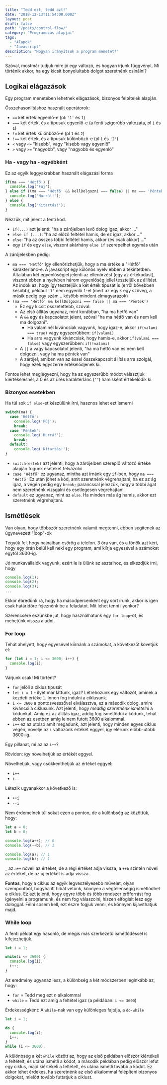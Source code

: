 ```yaml
---
title: "Tedd ezt, tedd azt!"
date: "2018-12-13T11:54:00.000Z"
layout: post
draft: false
path: "/posts/control-flow/"
category: "Programozás alapjai"
tags:
  - "Alapok"
  - "Javascript"
description: "Hogyan irányítsuk a program menetét?"
---
```


Szóval, mostmár tudjuk mire jó egy változó, és hogyan írjunk függvényt. 
Mi történik akkor, ha egy kicsit bonyolultabb dolgot szeretnénk csinálni?

## Logikai elágazások
Egy program menetében lehetnek elágazások, bizonyos feltételek alapján.

Összehasonlításhoz használt operátorok:
* `==` két érték egyenlő-e (pl: `'1'` és `1`)
* `===` két érték, és a típusuk egyenlő-e (a fenti szigorúbb változata, pl `1` és `1`)
* `!=` két érték különböző-e (pl `1` és `2`)
* `!==` két érték, és a típusuk különböző-e (pl `1` és `'2'`)
* `<` vagy `<=` "kisebb", vagy "kisebb vagy egyenlő"
* `>` vagy `>=` "nagyobb", vagy "nagyobb és egyenlő"

### Ha - vagy ha - egyébként
Ez az egyik leggyakrabban használt elágazási forma

```javascript
if(ma === 'Hétfő') {
  console.log('Fúj');
} else if ((ma === 'Hétfő' && kellDolgozni === false) || ma === 'Péntek') {
  console.log('Hurrá!!');
} else {
  console.log('Kitartás!');
}
```

Nézzük, mit jelent a fenti kód.

* `if(...)` azt jelenti: "ha a zárójelben levő dolog igaz, akkor ..."
* `else if (...)`: "ha az előző feltétel hamis, de ez igaz, akkor ..."
* `else`: "ha az összes többi feltétel hamis, akkor (és csak akkor) ..."
* egy `if` és egy `else`, viszont akárhány `else if` szerepelhet egymás után

A zárójelekben pedig:
* `ma === 'Hétfő'` így ellenőrizhetjük, hogy a ma értéke a "Hétfő" karakterlánc-e. 
A javascript egy különös nyelv ebben a tekintetben. Általában két egyenlőségjel jelenti az ellenőrzést (egy az értékadást), viszont ebben a nyelvben három egyenlőség jellel teszteljük az állítást. Az indok az, hogy így teszteljük a két érték típusát is (erről bővebben később), például `'1'` nem egyenlő `1`-el (mert az egyik egy szöveg, a másik pedig egy szám... később mindent elmagyarázok)
* `(ma === 'Hétfő' && kellDolgozni === false || ma === 'Péntek')`
    * Ez egy kicsit összetettebb, szóval:
    * Az első állítás ugyanaz, mint korábban, "ha ma hétfő van"
    * A `&&` egy és kapcsolatot jelent, szóval "ha ma hétfő van és nem kell ma dolgozni". 
        * Ha valaminél kíváncsiak vagyunk, hogy igaz-e, akkor `if(valami === true)` vagy egyszerűbben: `if(valami)`
        * Ha arra vagyunk kíváncsiak, hogy hamis-e, akkor `if(valami === false)` vagy egyszerűbben: `if(!valami)`
    * A `||` a vagy kapcsolatot jelenti, "ha ma hétfő van és nem kell dolgozni, vagy ha ma péntek van"
    * A zárójel, amiben van az éssel összekapcsolt állítás arra szolgál, hogy ezek egyszerre értékelődjenek ki. 
     
Fontos lehet megjegyezni, hogy ha az egyszerűbb módot választjuk kiértékelésnél, a 0 és az üres karakterlánc (`""`) hamisként értékelődik ki.


### Bizonyos esetekben
Ha túl sok `if else`-et készülünk írni, hasznos lehet ezt ismerni

```javascript
switch(ma) {
  case 'Hétfő':
    console.log('Fúj');
    break;
  case 'Péntek':
    console.log('Hurrá!');
    break;
  default:
    console.log('Kitartás!');
}
```

* `switch(ertek)` azt jelenti, hogy a zárójelben szereplő változó értéke alapján fogunk eseteket felvázolni
* `case 'Hétfő'` ez ugyanaz, mintha azt írnánk egy `if`-ben, hogy `ma === 'Hétfő'`
Ez után jöhet a kód, amit szeretnénk végrehajtani, ha ez az ág igaz, a végén pedig egy `break;` parancssal jelezzük, hogy a többi ágat nem szeretnénk vizsgálni és esetlegesen végrehajtani.
* `default` ez ugyanaz, mint az `else`. Ha minden más ág hamis, akkor ezt szeretnénk végrehajtani.


## Ismétlések
Van olyan, hogy többször szeretnénk valamit megtenni, ebben segítenek az úgynevezett "loop"-ok

Tegyük fel, hogy hajnalban csörög a telefon. 3 óra van, és a főnök azt kéri, hogy egy órán belül kell neki egy program, ami kiírja egyesével a számokat egytől 3600-ig.

Jó munkavállalók vagyunk, ezért le is ülünk az asztalhoz, és elkezdjük írni, hogy

```javascript
console.log(1);
console.log(2);
console.log(3);
...
```

Ekkor ébredünk rá, hogy ha másodpercenként egy sort írunk, akkor is igen csak határidőre fejeznénk be a feladatot. Mit lehet tenni ilyenkor?

Szerencsére eszünkbe jut, hogy használhatunk egy `for loop`-ot, és mehetünk vissza aludni.

### For loop

Tehát ahelyett, hogy egyesével kiírnánk a számokat, a következőt követjük el:

```javascript
for (let i = 1; i <= 3600; i++) {
  console.log(i);
} 
```

Várjunk csak! Mi történt?

* `for` jelöli a ciklus típusát
* `let i = 1` - ilyet már láttunk, igaz? Létrehozunk egy változót, aminek a kezdeti értéke `1`. Innen fog indulni a ciklusunk.
* `i <= 3600` a pontosvesszővel elválasztva, ez a második dolog, amire kíváncsi a ciklusunk. Azt jelenti, hogy _meddig szeretnénk ismételni_ a kódunkat. Amíg ez az állítás igaz, addig fog ismétlődni a kódunk, tehát ebben az esetben amíg le nem futott 3600 alkalommal.
* `i++` ez az utolsó amit megadunk, azt jelenti, hogy minden egyes ciklus végén, növelje az `i` változónk értékét eggyel, így elérünk előbb-utóbb 3600-ig.


Egy pillanat, mi az az `i++`?

Röviden: így növelhetjük az értékét eggyel.

Növelhetjük, vagy csökkenthetjük az értéket eggyel:
* `i++`
* `i--`

Létezik ugyanakkor a következő is:
* `++i`
* `--i`

Nem érdemelnek túl sokat ezen a ponton, de a különbség az közöttük, hogy:

```javascript
let a = 0;
let b = 0;

console.log(a++); // 0
console.log(++b); // 1

console.log(a); // 1
console.log(b); // 1
```

_ az `a++` növeli az értéket, de a régi értéket adja vissza, a `++b` szintén növeli az értéket, de az új értéket is adja vissza.

**Fontos**, hogy a ciklus az egyik legveszélyesebb művelet, olyan szempontból, hogyha itt hibát vétünk, könnyen a végtelenségig ismétlődhet a ciklus. Ez azt jelenti, hogy egyre több és több rendszer erőforrást fog igényelni a programunk, és nem fog válaszolni, hiszen elfoglalt lesz egy dologgal. Félni sosem kell, ezt észre fogjuk venni, és könnyen kijavíthatjuk majd.

### While loop

A fenti példát egy hasonló, de mégis más szerkezetű ismétlődéssel is kifejezhetjük.

```javascript
let i = 1;

while(i <= 3600) {
  console.log(i);
  i++;
}
```

Az eredmény ugyanaz lesz, a különbség a két módszerben leginkább az, hogy:
* `for` = Tedd meg ezt _n_ alkalommal
* `while` = Tedd ezt amíg a feltétel igaz (a példában: `i <= 3600`)

Érdekességként: A `while`-nak van egy különleges fajtája, a `do-while`

```javascript
let i = 1;

do {
  console.log(i);
  i++;
}
while (i <= 3600);
```

A különbség a két `while` között az, hogy az első példában először kiértékeli a feltételt, és utána ismétli a kódot,
a második példában pedig először lefut egy ciklus, majd kiértékeli a feltételt, és utána ismétli tovább a kódot. Ez akkor lehet érdekes, ha szeretnénk az első alkalommal felépíteni bizonyos dolgokat, mielőtt tovább futtatjuk a ciklust.
